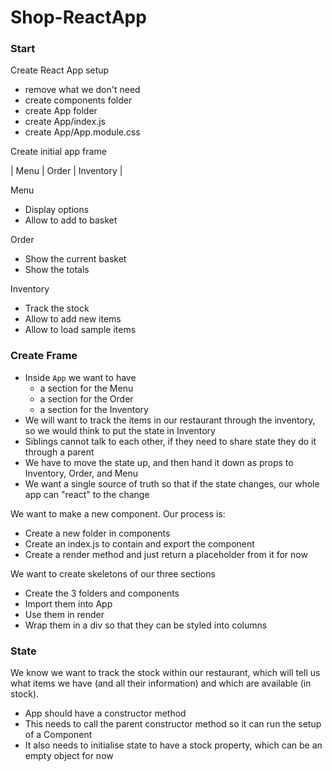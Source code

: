 # Shop-ReactApp

### Start

Create React App setup

- remove what we don't need
- create components folder
- create App folder
- create App/index.js
- create App/App.module.css

Create initial app frame

| Menu | Order | Inventory |

Menu

- Display options
- Allow to add to basket

Order

- Show the current basket
- Show the totals

Inventory

- Track the stock
- Allow to add new items
- Allow to load sample items

### Create Frame

- Inside `App` we want to have
  - a section for the Menu
  - a section for the Order
  - a section for the Inventory
- We will want to track the items in our restaurant through the inventory, so we would think to put the state in Inventory
- Siblings cannot talk to each other, if they need to share state they do it through a parent
- We have to move the state up, and then hand it down as props to Inventory, Order, and Menu
- We want a single source of truth so that if the state changes, our whole app can "react" to the change

We want to make a new component. Our process is:

- Create a new folder in components
- Create an index.js to contain and export the component
- Create a render method and just return a placeholder from it for now

We want to create skeletons of our three sections

- Create the 3 folders and components
- Import them into App
- Use them in render
- Wrap them in a div so that they can be styled into columns

### State

We know we want to track the stock within our restaurant, which will tell us what items we have (and all their information) and which are available (in stock).

- App should have a constructor method
- This needs to call the parent constructor method so it can run the setup of a Component
- It also needs to initialise state to have a stock property, which can be an empty object for now

